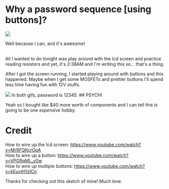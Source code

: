 # Why a password sequence [using buttons]?

<img src="passwordSequence.gif">

Well because I can, and it's awesome! <br/><br/>

All I wanted to do tonight was play around with the lcd screen and practice reading
resistors and yet, it's 2:38AM and I'm writing this so... that's a thing.

After I got the screen running, I started playing around with buttons and this
happened. Maybe when I get some MOSFETs and prettier buttons I'll spend less time
having fun with 12V stuffs.

<img src="passwordSequenceBright.gif">
In both gifs, password is 12345.
## PSYCH!

Yeah so I bought like $40 more worth of components and I can tell this is going to
be one <i>expensive</i> hobby.

# Credit

How to wire up the lcd screen:   https://www.youtube.com/watch?v=Mr9FQKcrGpA <br/>
How to wire up a button:         https://www.youtube.com/watch?v=VPGRqML_v0w <br/>
How to wire up multiple buttons: https://www.youtube.com/watch?v=kEuvtH1zlCo

Thanks for checking out this sketch of mine! Much love.
